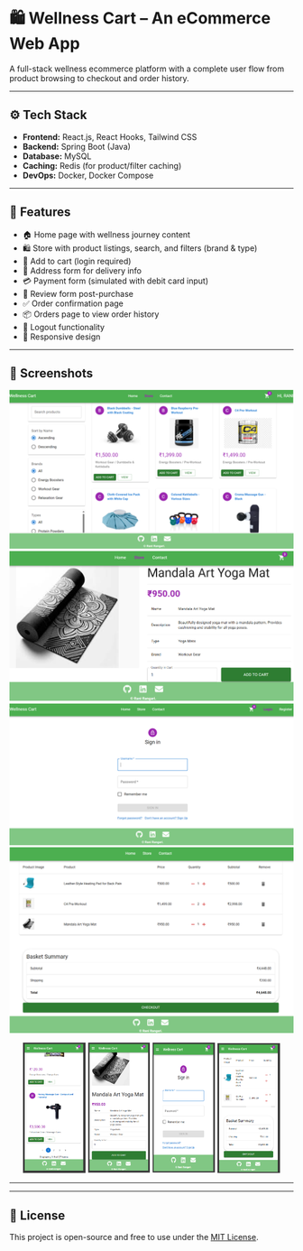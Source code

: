 # 🛍️ Wellness Cart – An eCommerce Web App

A full-stack wellness ecommerce platform with a complete user flow from product browsing to checkout and order history.

---

## ⚙️ Tech Stack

- **Frontend:** React.js, React Hooks, Tailwind CSS  
- **Backend:** Spring Boot (Java)  
- **Database:** MySQL  
- **Caching:** Redis (for product/filter caching)  
- **DevOps:** Docker, Docker Compose  

---

## 🌟 Features

- 🏠 Home page with wellness journey content  
- 🛍️ Store with product listings, search, and filters (brand & type)  
- 🛒 Add to cart (login required)  
- 📍 Address form for delivery info  
- 💳 Payment form (simulated with debit card input)  
- 📝 Review form post-purchase  
- ✅ Order confirmation page  
- 📦 Orders page to view order history  
- 🔐 Logout functionality  
- 📱 Responsive design 

---

## 📸 Screenshots

![Product List Page](https://github.com/rangari-rani/wellness_cart/blob/b26f722f5d044876c81766025a37a89829da5c09/ProductList.png) 
![Product Page](https://github.com/rangari-rani/wellness_cart/blob/b26f722f5d044876c81766025a37a89829da5c09/ProductView.png)  
![Login Page](https://github.com/rangari-rani/wellness_cart/blob/b26f722f5d044876c81766025a37a89829da5c09/Login.png)  
![Order Summary Page](https://github.com/rangari-rani/wellness_cart/blob/b26f722f5d044876c81766025a37a89829da5c09/OrderSummary.png)  
<p align="center">
  <img src="https://github.com/rangari-rani/wellness_cart/blob/931b8f07da910f8d91f29e71051c1cb56837c60d/Mobile_ProductList.png" alt="Mobile Product List" width="22%">
  <img src="https://github.com/rangari-rani/wellness_cart/blob/931b8f07da910f8d91f29e71051c1cb56837c60d/Mobile_ProductView.png" alt="Mobile Product View" width="22%">
  <img src="https://github.com/rangari-rani/wellness_cart/blob/5749d2036f5864d0f979c5199a0ac99e7a1b7784/Mobile_Login.png" alt="Mobile Login" width="22%">
  <img src="https://github.com/rangari-rani/wellness_cart/blob/931b8f07da910f8d91f29e71051c1cb56837c60d/Mobile_Checkout.png" alt="Mobile Checkout" width="22%">
</p>

---



---

## 📜 License

This project is open-source and free to use under the [MIT License](LICENSE).
